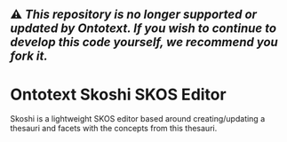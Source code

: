 ## ⚠️ _This repository is no longer supported or updated by Ontotext. If you wish to continue to develop this code yourself, we recommend you fork it._

Ontotext Skoshi SKOS Editor
===========================

Skoshi is a lightweight SKOS editor based around creating/updating a thesauri and facets with the concepts from this thesauri.
